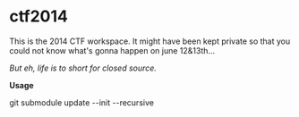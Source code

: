 ctf2014
=======

This is the 2014 CTF workspace. It might have been kept private so that you could not know what's gonna happen on june 12&13th...

*But eh, life is to short for closed source.*

**Usage**

git submodule update --init --recursive
